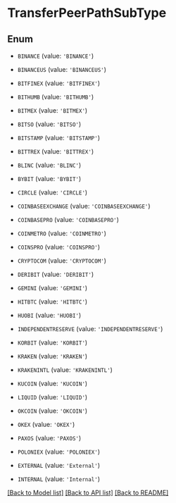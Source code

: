 # TransferPeerPathSubType


## Enum

* `BINANCE` (value: `'BINANCE'`)

* `BINANCEUS` (value: `'BINANCEUS'`)

* `BITFINEX` (value: `'BITFINEX'`)

* `BITHUMB` (value: `'BITHUMB'`)

* `BITMEX` (value: `'BITMEX'`)

* `BITSO` (value: `'BITSO'`)

* `BITSTAMP` (value: `'BITSTAMP'`)

* `BITTREX` (value: `'BITTREX'`)

* `BLINC` (value: `'BLINC'`)

* `BYBIT` (value: `'BYBIT'`)

* `CIRCLE` (value: `'CIRCLE'`)

* `COINBASEEXCHANGE` (value: `'COINBASEEXCHANGE'`)

* `COINBASEPRO` (value: `'COINBASEPRO'`)

* `COINMETRO` (value: `'COINMETRO'`)

* `COINSPRO` (value: `'COINSPRO'`)

* `CRYPTOCOM` (value: `'CRYPTOCOM'`)

* `DERIBIT` (value: `'DERIBIT'`)

* `GEMINI` (value: `'GEMINI'`)

* `HITBTC` (value: `'HITBTC'`)

* `HUOBI` (value: `'HUOBI'`)

* `INDEPENDENTRESERVE` (value: `'INDEPENDENTRESERVE'`)

* `KORBIT` (value: `'KORBIT'`)

* `KRAKEN` (value: `'KRAKEN'`)

* `KRAKENINTL` (value: `'KRAKENINTL'`)

* `KUCOIN` (value: `'KUCOIN'`)

* `LIQUID` (value: `'LIQUID'`)

* `OKCOIN` (value: `'OKCOIN'`)

* `OKEX` (value: `'OKEX'`)

* `PAXOS` (value: `'PAXOS'`)

* `POLONIEX` (value: `'POLONIEX'`)

* `EXTERNAL` (value: `'External'`)

* `INTERNAL` (value: `'Internal'`)

[[Back to Model list]](../README.md#documentation-for-models) [[Back to API list]](../README.md#documentation-for-api-endpoints) [[Back to README]](../README.md)


